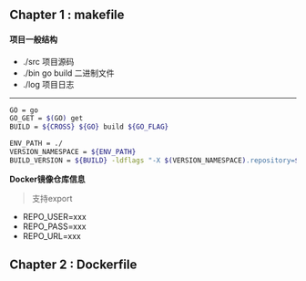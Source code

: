 ## Chapter 1 : makefile


#### 项目一般结构


- ./src 项目源码
- ./bin go build 二进制文件
- ./log 项目日志

---

```bash
GO = go
GO_GET = $(GO) get
BUILD = ${CROSS} ${GO} build ${GO_FLAG}

ENV_PATH = ./
VERSION_NAMESPACE = ${ENV_PATH}
BUILD_VERSION = ${BUILD} -ldflags "-X $(VERSION_NAMESPACE).repository=$(REPO) -X $(VERSION_NAMESPACE).branch=$(BRANCH) -X $(VERSION_NAMESPACE).commit=$(COMMIT)"

```

**Docker镜像仓库信息**

>支持export

- REPO_USER=xxx
- REPO_PASS=xxx
- REPO_URL=xxx

## Chapter 2 : Dockerfile
